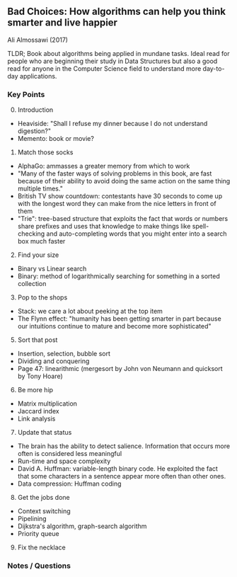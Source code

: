 ## Bad Choices: How algorithms can help you think smarter and live happier
Ali Almossawi (2017)

TLDR; Book about algorithms being applied in mundane tasks. Ideal read for people who are beginning their study in Data Structures but also a good read for anyone in the Computer Science field to understand more day-to-day applications.

### Key Points
0. Introduction
* Heaviside: "Shall I refuse my dinner because I do not understand digestion?"
* Memento: book or movie?
1. Match those socks
  * AlphaGo: ammasses a greater memory from which to work
  * "Many of the faster ways of solving problems in this book, are fast because of their ability to avoid doing the same action on the same thing multiple times."
  * British TV show countdown: contestants have 30 seconds to come up with the longest word they can make from the nice letters in front of them
  * "Trie": tree-based structure that exploits the fact that words or numbers share prefixes and uses that knowledge to make things like spell-checking and auto-completing words that you might enter into a search box much faster
2. Find your size
  * Binary vs Linear search
  * Binary: method of logarithmically searching for something in a sorted collection
3. Pop to the shops
  * Stack: we care a lot about peeking at the top item
  * The Flynn effect: "humanity has been getting smarter in part because our intuitions continue to mature and become more sophisticated"
5. Sort that post
  * Insertion, selection, bubble sort
  * Dividing and conquering
  * Page 47: linearithmic (mergesort by John von Neumann and quicksort by Tony Hoare)
6. Be more hip
  * Matrix multiplication
  * Jaccard index
  * Link analysis
7. Update that status  
  * The brain has the ability to detect salience. Information that occurs more often is considered less meaningful
  * Run-time and space complexity
  * David A. Huffman: variable-length binary code. He exploited the fact that some characters in a sentence appear more often than other ones.
  * Data compression: Huffman coding
8. Get the jobs done
  * Context switching
  * Pipelining
  * Dijkstra's algorithm, graph-search algorithm
  * Priority queue
9. Fix the necklace  
  
  
 
  
### Notes / Questions
